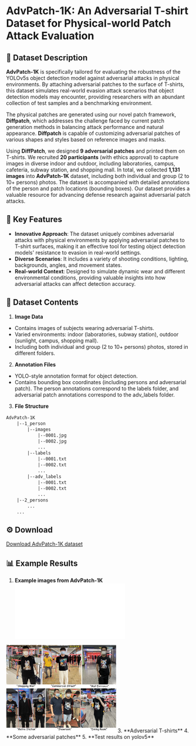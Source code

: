 # AdvPatch-1K: An Adversarial T-shirt Dataset for Physical-world Patch Attack Evaluation

## 📌 Dataset Description

**AdvPatch-1K** is specifically tailored for evaluating the robustness of the YOLOv5s object detection model against adversarial attacks in physical environments. By attaching adversarial patches to the surface of T-shirts, this dataset simulates real-world evasion attack scenarios that object detection models may encounter, providing researchers with an abundant collection of test samples and a benchmarking environment.

The physical patches are generated using our novel patch framework, **Diffpatch**, which addresses the challenge faced by current patch generation methods in balancing attack performance and natural appearance. **Diffpatch** is capable of customizing adversarial patches of various shapes and styles based on reference images and masks.

Using **DiffPatch**, we designed **9 adversarial patches** and printed them on T-shirts. We recruited **20 participants** (with ethics approval) to capture images in diverse indoor and outdoor, including laboratories, campus, cafeteria, subway station, and shopping mall. In total, we collected **1,131 images** into **AdvPatch-1K** dataset, including both individual and group (2 to 10+ persons) photos. The dataset is accompanied with detailed annotations of the person and patch locations (bounding boxes). Our dataset provides a valuable resource for advancing defense research against adversarial patch attacks.

## 🎯 Key Features

* **Innovative Approach**: The dataset uniquely combines adversarial attacks with physical environments by applying adversarial patches to T-shirt surfaces, making it an effective tool for testing object detection models' resistance to evasion in real-world settings.
* **Diverse Scenarios**: It includes a variety of shooting conditions, lighting, backgrounds, angles, and movement states.
* **Real-world Context**: Designed to simulate dynamic wear and different environmental conditions, providing valuable insights into how adversarial attacks can affect detection accuracy.

## 📂 Dataset Contents

1. **Image Data**

* Contains images of subjects wearing adversarial T-shirts.
* Varied environments: indoor (laboratories, subway station), outdoor (sunlight, campus, shopping mall).
* Including both individual and group (2 to 10+ persons) photos, stored in different folders.

2. **Annotation Files**

* YOLO-style annotation format for object detection.
* Contains bounding box coordinates (including persons and adversarial patch). The person annotations correspond to the labels folder, and adversarial patch annotations correspond to the adv_labels folder.

3. **File Structure**

```
AdvPatch-1K
    |--1_person
        |--images
            |--0001.jpg
            |--0002.jpg
            ...
        |--labels
            |--0001.txt
            |--0002.txt
            ...
        |--adv_labels
            |--0001.txt
            |--0002.txt
            ...     
    |--2_persons
        ...
    ...
```
## ⚙️ Download
[Download AdvPatch-1K dataset](https://huggingface.co/datasets/xingjunm/AdvPatch-1K)

## 📊 Example Results
1. **Example images from AdvPatch-1K**
![本地图片](overview.pdf)
<img src="overview.pdf" alt="示例图片" width="300">
3. **Adversarial T-shirts**
4. **Some adversarial patches**
5. **Test results on yolov5**

